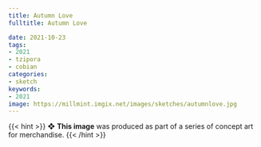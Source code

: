 ```yaml
---
title: Autumn Love
fulltitle: Autumn Love

date: 2021-10-23
tags:
- 2021
- tzipora
- cobian
categories:
- sketch
keywords:
- 2021
image: https://millmint.imgix.net/images/sketches/autumnlove.jpg
---
```

{{< hint >}}
❖ **This image** was produced as part of a series of concept art for merchandise.
{{< /hint >}}
